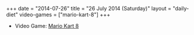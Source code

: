 +++
date = "2014-07-26"
title = "26 July 2014 (Saturday)"
layout = "daily-diet"
video-games = ["mario-kart-8"]
+++


* Video Game: [Mario Kart 8](/video-games/mario-kart-8)